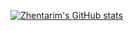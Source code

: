 [![Zhentarim's GitHub stats](https://github-readme-stats.vercel.app/api?username=zhentilar&theme=dark)](https://github.com/zhentilar/github-readme-stats)
